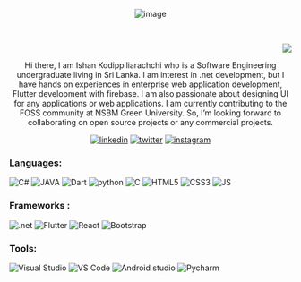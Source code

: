 
<p align="center"> <img src="https://www.teahub.io/photos/full/93-931968_abstract-dual-monitor-wallpaper-hd.jpg" alt="image" /> </p>
<br>
<p align="right"><img src="https://komarev.com/ghpvc/?username=Ishan-Chanuka&color=ED8B00" atl="Ishan-Chanuka"</p>
<p align="center">
Hi there, I am Ishan Kodippiliarachchi who is a Software Engineering undergraduate living in Sri Lanka. I am interest in .net development, but I have hands on experiences in enterprise web application development, Flutter development with firebase. I am also passionate about designing UI for any applications or web applications. I am currently contributing to the FOSS community at NSBM Green University. So, I’m looking forward to collaborating on open source projects or any commercial projects.
</p>
<p align="center">
  <a href="https://www.linkedin.com/in/ishan-chanuka-7a6a5b1a5"><img src="https://img.shields.io/badge/LinkedIn-0077B5?style=for-the-badge&logo=linkedin&logoColor=white" alt="linkedin"></a>
<a href=""><img src="https://img.shields.io/badge/Twitter-1DA1F2?style=for-the-badge&logo=twitter&logoColor=white" alt="twitter"></a>
<a href=""><img src="https://img.shields.io/badge/Instagram-E4405F?style=for-the-badge&logo=instagram&logoColor=white" alt="instagram"></a>
</p>


<h3> Languages: </h3>
<p>
<img src="https://img.shields.io/badge/C%23-239120?style=for-the-badge&logo=c-sharp&logoColor=white" alt="C#">
<img src="https://img.shields.io/badge/Java-ED8B00?style=for-the-badge&logo=java&logoColor=white" alt="JAVA">
<img src="https://img.shields.io/badge/Dart-0175C2?style=for-the-badge&logo=dart&logoColor=white" alt="Dart">
<img src="https://img.shields.io/badge/Python-3776AB?style=for-the-badge&logo=python&logoColor=white" alt="python">
<img src="https://img.shields.io/badge/C-00599C?style=for-the-badge&logo=c&logoColor=white" alt="C">
<img src="https://img.shields.io/badge/HTML5-E34F26?style=for-the-badge&logo=html5&logoColor=white" alt="HTML5">
<img src="https://img.shields.io/badge/CSS3-1572B6?style=for-the-badge&logo=css3&logoColor=white" alt="CSS3">
<img src="https://img.shields.io/badge/JavaScript-F7DF1E?style=for-the-badge&logo=javascript&logoColor=white" alt="JS">
</p>

<h3> Frameworks : </h3>
<p>
<img src="https://img.shields.io/badge/.NET-5C2D91?style=for-the-badge&logo=dot-net&logoColor=white" alt=".net">
<img src="https://img.shields.io/badge/Flutter-02569B?style=for-the-badge&logo=flutter&logoColor=white" alt="Flutter">
<img src="https://img.shields.io/badge/React-20232A?style=for-the-badge&logo=react&logoColor=61DAFB" alt="React">
<img src="https://img.shields.io/badge/Bootstrap-563D7C?style=for-the-badge&logo=bootstrap&logoColor=white" alt="Bootstrap">
</P>


<h3> Tools: </h3>
<p>
<img src="https://img.shields.io/badge/Visual_Studio-5C2D91?style=for-the-badge&logo=visual%20studio&logoColor=white" alt="Visual Studio">
<img src="https://img.shields.io/badge/Visual_Studio_Code-0078D4?style=for-the-badge&logo=visual%20studio%20code&logoColor=white" alt="VS Code">
<img src="https://img.shields.io/badge/Android_Studio-2FCC49?style=for-the-badge&logo=android-studio&logoColor=white" alt="Android studio">
<img src="https://img.shields.io/badge/PyCharm-green.svg?&style=for-the-badge&logo=PyCharm&logoColor=white" alt="Pycharm">
</p>
